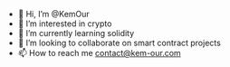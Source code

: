 - 👋 Hi, I’m @KemOur
- 👀 I’m interested in crypto
- 🌱 I’m currently learning solidity
- 💞️ I’m looking to collaborate on smart contract projects
- 📫 How to reach me contact@kem-our.com

<!---
KemOur/KemOur is a ✨ special ✨ repository because its `README.md` (this file) appears on your GitHub profile.
You can click the Preview link to take a look at your changes.
--->
